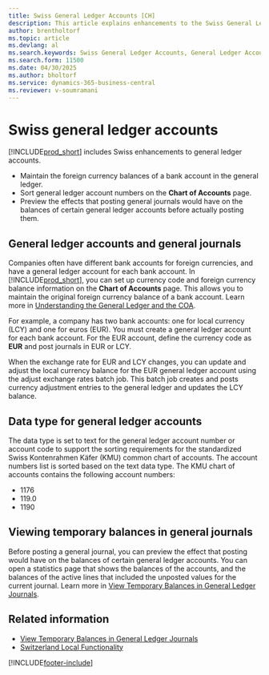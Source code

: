 ```yaml
---
title: Swiss General Ledger Accounts [CH]
description: This article explains enhancements to the Swiss General Ledger Accounts and General Journals.
author: brentholtorf
ms.topic: article
ms.devlang: al
ms.search.keywords: Swiss General Ledger Accounts, General Ledger Accounts enhancements, Swiss version
ms.search.form: 11500
ms.date: 04/30/2025
ms.author: bholtorf
ms.service: dynamics-365-business-central
ms.reviewer: v-soumramani
---
```


# Swiss general ledger accounts

[!INCLUDE[prod_short](../../includes/prod_short.md)] includes Swiss enhancements to general ledger accounts.

- Maintain the foreign currency balances of a bank account in the general ledger.  
- Sort general ledger account numbers on the **Chart of Accounts** page.  
- Preview the effects that posting general journals would have on the balances of certain general ledger accounts before actually posting them.  

## General ledger accounts and general journals

Companies often have different bank accounts for foreign currencies, and have a general ledger account for each bank account. In [!INCLUDE[prod_short](../../includes/prod_short.md)], you can set up currency code and foreign currency balance information on the **Chart of Accounts** page. This allows you to maintain the original foreign currency balance of a bank account. Learn more in [Understanding the General Ledger and the COA](../../finance-general-ledger.md).  

For example, a company has two bank accounts: one for local currency (LCY) and one for euros (EUR). You must create a general ledger account for each bank account. For the EUR account, define the currency code as **EUR** and post journals in EUR or LCY.  

When the exchange rate for EUR and LCY changes, you can update and adjust the local currency balance for the EUR general ledger account using the adjust exchange rates batch job. This batch job creates and posts currency adjustment entries to the general ledger and updates the LCY balance.  

## Data type for general ledger accounts

The data type is set to text for the general ledger account number or account code to support the sorting requirements for the standardized Swiss Kontenrahmen Käfer (KMU) common chart of accounts. The account numbers list is sorted based on the text data type. The KMU chart of accounts contains the following account numbers:  

- 1176  
- 119.0  
- 1190  

## Viewing temporary balances in general journals

Before posting a general journal, you can preview the effect that posting would have on the balances of certain general ledger accounts. You can open a statistics page that shows the balances of the accounts, and the balances of the active lines that included the unposted values for the current journal. Learn more in [View Temporary Balances in General Ledger Journals](how-to-view-temporary-balances-in-general-ledger-journals.md).  

## Related information

- [View Temporary Balances in General Ledger Journals](how-to-view-temporary-balances-in-general-ledger-journals.md)
- [Switzerland Local Functionality](switzerland-local-functionality.md)

[!INCLUDE[footer-include](../../includes/footer-banner.md)]
